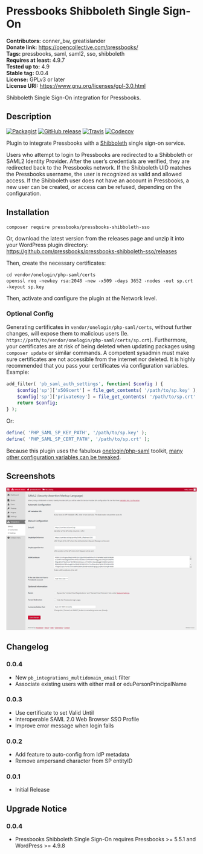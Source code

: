 # Pressbooks Shibboleth Single Sign-On 
**Contributors:** conner_bw, greatislander  
**Donate link:** https://opencollective.com/pressbooks/  
**Tags:** pressbooks, saml, saml2, sso, shibboleth  
**Requires at least:** 4.9.7  
**Tested up to:** 4.9  
**Stable tag:** 0.0.4  
**License:** GPLv3 or later  
**License URI:** https://www.gnu.org/licenses/gpl-3.0.html  

Shibboleth Single Sign-On integration for Pressbooks.


## Description 

[![Packagist](https://img.shields.io/packagist/v/pressbooks/pressbooks-shibboleth-sso.svg?style=flat-square)](https://packagist.org/packages/pressbooks/pressbooks-shibboleth-sso) [![GitHub release](https://badgen.net/github/release/pressbooks/pressbooks-shibboleth-sso/stable?style=flat)](https://github.com/pressbooks/pressbooks-shibboleth-sso/releases) [![Travis](https://badgen.net/travis/pressbooks/pressbooks-shibboleth-sso.svg?style=flat)](https://travis-ci.com/pressbooks/pressbooks-shibboleth-sso/) [![Codecov](https://badgen.net/codecov/c/github/pressbooks/pressbooks-shibboleth-sso?style=flat)](https://codecov.io/gh/pressbooks/pressbooks-shibboleth-sso)

Plugin to integrate Pressbooks with a [Shibboleth](https://www.shibboleth.net/) single sign-on service.

Users who attempt to login to Pressbooks are redirected to a Shibboleth or SAML2 Identity Provider. After the user’s credentials are verified, they are redirected back to the
Pressbooks network. If the Shibboleth UID matches the Pressbooks username, the user is recognized as valid and allowed access. If the Shibboleth user does not have an account in
Pressbooks, a new user can be created, or access can be refused, depending on the configuration.


## Installation 

```
composer require pressbooks/pressbooks-shibboleth-sso
```

Or, download the latest version from the releases page and unzip it into your WordPress plugin directory: https://github.com/pressbooks/pressbooks-shibboleth-sso/releases

Then, create the necessary certificates:

```
cd vendor/onelogin/php-saml/certs
openssl req -newkey rsa:2048 -new -x509 -days 3652 -nodes -out sp.crt -keyout sp.key
```

Then, activate and configure the plugin at the Network level.


### Optional Config 

Generating certificates in `vendor/onelogin/php-saml/certs`, without further changes, will expose them to malicious users (Ie. `https://path/to/vendor/onelogin/php-saml/certs/sp.crt`).
Furthermore, your certificates are at risk of being deleted when updating packages using `composer update` or similar commands. A competent sysadmin must make sure certificates are
not accessible from the internet nor deleted. It is highly recommended that you pass your certificates via configuration variables. Example:

```php
add_filter( 'pb_saml_auth_settings', function( $config ) {
	$config['sp']['x509cert'] = file_get_contents( '/path/to/sp.key' );
	$config['sp']['privateKey'] = file_get_contents( '/path/to/sp.crt' );
	return $config;
} );
```

Or:

```php
define( 'PHP_SAML_SP_KEY_PATH', '/path/to/sp.key' );
define( 'PHP_SAML_SP_CERT_PATH', '/path/to/sp.crt' );
```

Because this plugin uses the fabulous [onelogin/php-saml](https://github.com/onelogin/php-saml/tree/3.0.0) toolkit, [many other configuration variables can be tweaked](https://github.com/onelogin/php-saml/tree/3.0.0#settings).


## Screenshots 

![Pressbooks Shibboleth Administration.](screenshot-1.png)


## Changelog 


### 0.0.4 
 * New `pb_integrations_multidomain_email` filter
 * Associate existing users with either mail or eduPersonPrincipalName


### 0.0.3 
* Use certificate to set Valid Until
* Interoperable SAML 2.0 Web Browser SSO Profile
* Improve error message when login fails


### 0.0.2 
* Add feature to auto-config from IdP metadata
* Remove ampersand character from SP entityID


### 0.0.1 
* Initial Release


## Upgrade Notice 


### 0.0.4 
* Pressbooks Shibboleth Single Sign-On requires Pressbooks >= 5.5.1 and WordPress >= 4.9.8
